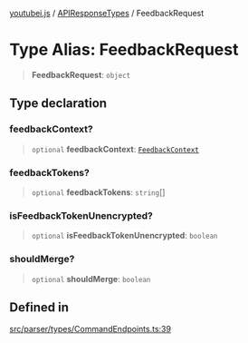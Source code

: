 [youtubei.js](../../../README.md) / [APIResponseTypes](../README.md) / FeedbackRequest

# Type Alias: FeedbackRequest

> **FeedbackRequest**: `object`

## Type declaration

### feedbackContext?

> `optional` **feedbackContext**: [`FeedbackContext`](FeedbackContext.md)

### feedbackTokens?

> `optional` **feedbackTokens**: `string`[]

### isFeedbackTokenUnencrypted?

> `optional` **isFeedbackTokenUnencrypted**: `boolean`

### shouldMerge?

> `optional` **shouldMerge**: `boolean`

## Defined in

[src/parser/types/CommandEndpoints.ts:39](https://github.com/LuanRT/YouTube.js/blob/e1650e12979e68b9546bc63989f86b651960a10a/src/parser/types/CommandEndpoints.ts#L39)
